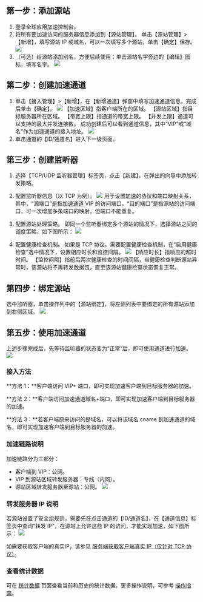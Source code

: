 ## 第一步：添加源站
1. 登录全球应用加速控制台。
2. 将所有要加速访问的服务器信息添加到【源站管理】。 
 单击【源站管理】>【新增】，填写源站 IP 或域名，可以一次填写多个源站，单击【确定】保存。
![](https://mc.qcloudimg.com/static/img/ac9511613d74a7cf5e23086415eaca7a/image.png)
3. （可选）给源站添加别名，方便后续使用：单击源站名字旁边的【编辑】图标，填写名字。
![](https://mc.qcloudimg.com/static/img/0ec042ae5b755c121914f610a4f904bb/image.png)

## 第二步：创建加速通道
1. 单击【接入管理】>【新增】，在【新增通道】弹窗中填写加速通道信息，完成后单击【确定】。
![](https://mc.qcloudimg.com/static/img/1628b86e474d6dd5b9c0d8a39f6331ce/image.png)
【加速区域】指客户端所在的区域。
【源站区域】指目标服务器所在区域。
【带宽上限】指通道的带宽上限。
【并发上限】通道可以支持的最大并发连接数。
成功创建后可以看到通道信息，其中“VIP”或“域名”作为加速通道的接入地址。
![](https://mc.qcloudimg.com/static/img/c6af107b3233e2ad87a00066325e9c32/image.png)
2. 单击通道的【ID/通道名】进入下一级页面。

## 第三步：创建监听器
1. 选择【TCP/UDP 监听器管理】标签页，点击【新建】，在弹出的向导中添加转发策略。

2. 配置监听器信息（以 TCP 为例）。
![](https://mc.qcloudimg.com/static/img/8f3839e16ecd68bd75fb61944e543ec2/image.png)
 用于设置加速的协议和端口映射关系，其中，“源端口”是指加速通道 VIP
的访问端口，“目的端口”是指源站的访问端口，可一次增加多条端口的映射，但端口不能重复。

3. 配置源站处理策略。
 即同一个监听器绑定多个源站的情况下，选择源站之间的调度策略，如下图所示：
![](https://mc.qcloudimg.com/static/img/a3b7dc951b25250c06ce5695337aba6a/image.png)
4. 配置健康检查机制。
如果是 TCP 协议，需要配置健康检查机制，在“启用健康检查”选中情况下，设置相应时长和监控间隔。
![](https://mc.qcloudimg.com/static/img/b90d35f384f2c9cb0390ec61c77e8c31/image.png)
【响应时长】指响应的超时时间。
【监控间隔】指前后两次健康检查的时间间隔，当健康检查判断源站异常时，该源站将不再转发数据包，直至该源站健康检查状态恢复正常。

## 第四步：绑定源站
选中监听器，单击操作列中的【源站绑定】，将左侧列表中要绑定的所有源站添加到右侧区域。
![](https://mc.qcloudimg.com/static/img/bc85fc6002afeab625f70ff1d66abbb2/image.png)

## 第五步：使用加速通道
上述步骤完成后，先等待监听器的状态变为“正常”后，即可使用通道进行加速。
![](https://mc.qcloudimg.com/static/img/666877d9771c4fff446696e0b5f54798/image.png)

### 接入方法
**方法 1：**客户端访问 VIP+ 端口，即可实现加速客户端到目标服务器的加速。

**方法 2：**客户端访问加速通道域名+端口，即可实现加速客户端到目标服务器的加速。

**方法 3：**若客户端原来访问的是域名，可以将该域名 cname 到加速通道的域名，即可实现加速客户端到目标服务器的加速。

### 加速链路说明
加速链路分为三部分：

- 客户端到 VIP：公网。
- VIP 到源站区域转发服务器：专线（内网）。
- 源站区域转发服务器至源站：公网。
![](https://main.qcloudimg.com/raw/bb7c0a3625e29d9d19da15b7e3654d6b.png)

### 转发服务器 IP 说明
若源站设置了安全组规则，需要先在点击通道的【ID/通道名】，在【通道信息】标签页中查询“转发 IP”，在源站上允许这些 IP 的访问，才能实现加速，如下图所示：
![](https://main.qcloudimg.com/raw/7d67f56766a3f736bbb1c0d2d56199f5.png)

如需要获取客户端的真实IP，请参见 [服务端获取客户端真实 IP（仅针对 TCP 协议）](/document/product/608/14429)。

### 查看统计数据

可在 [统计数据](https://console.cloud.tencent.com/gaap/data) 页面查看当前和历史的统计数据。更多操作说明，可参考 [操作指南](/document/product/608/13767)。
